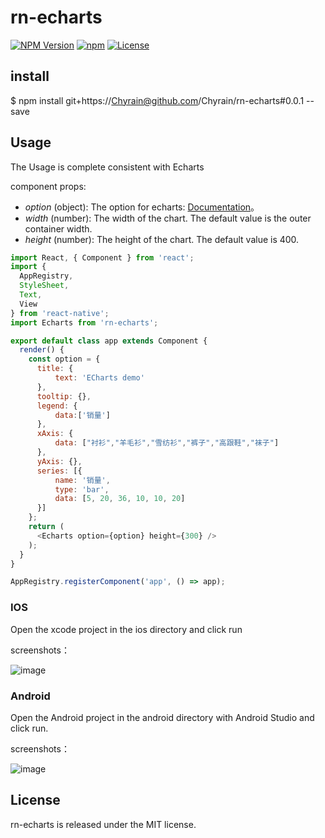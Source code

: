 # rn-echarts

[![NPM Version](https://img.shields.io/npm/v/rn-echarts.svg?style=flat)](https://www.npmjs.org/package/rn-echarts)
  [![npm](https://img.shields.io/npm/dm/rn-echarts.svg?style=flat)](https://www.npmjs.org/package/rn-echarts)
  [![License](http://img.shields.io/npm/l/rn-echarts.svg?style=flat)](https://raw.githubusercontent.com/chyrain/rn-echarts/master/LICENSE)
  
## install

$ npm install git+https://Chyrain@github.com/Chyrain/rn-echarts#0.0.1 --save

## Usage

The Usage is complete consistent with Echarts

component props:

* *option* (object): The option for echarts: [Documentation](http://echarts.baidu.com/option.html#title)。 
* *width* (number): The width of the chart. The default value is the outer container width. 
* *height* (number): The height of the chart. The default value is 400. 


```js
import React, { Component } from 'react';
import {
  AppRegistry,
  StyleSheet,
  Text,
  View
} from 'react-native';
import Echarts from 'rn-echarts';

export default class app extends Component {
  render() {
    const option = {
      title: {
          text: 'ECharts demo'
      },
      tooltip: {},
      legend: {
          data:['销量']
      },
      xAxis: {
          data: ["衬衫","羊毛衫","雪纺衫","裤子","高跟鞋","袜子"]
      },
      yAxis: {},
      series: [{
          name: '销量',
          type: 'bar',
          data: [5, 20, 36, 10, 10, 20]
      }]
    };
    return (
      <Echarts option={option} height={300} />
    );
  }
}

AppRegistry.registerComponent('app', () => app);

```

### IOS

Open the xcode project in the ios directory and click run

screenshots：

![image](https://github.com/somonus/react-native-echarts/blob/master/example/demoIOS.png)

### Android

Open the Android project in the android directory with Android Studio and click run.

screenshots：

![image](https://github.com/somonus/react-native-echarts/blob/master/example/demoAndroid.png)

## License

rn-echarts is released under the MIT license.
